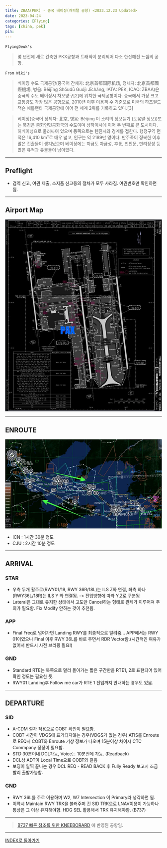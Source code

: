 ```yaml
---
title: ZBAA(PEK) - 중국 베이징(캐피털 공항) <2023.12.23 Updated>
date: 2023-04-24
categories: [Flying]
tags: [china, pek]
pin:
---
```


`FlyingDeuk's`
> 몇 년전에 새로 건축한 PKX공항과 트래픽이 분리되어 다소 한산해진 느낌의 공항. 


`From Wiki's`
> 베이징 수도 국제공항(중국어 간체자: 北京首都国际机场, 정체자: 北京首都國際機場, 병음: Běijīng Shǒudū Guójì Jīchǎng, IATA: PEK, ICAO: ZBAA)은 중국의 수도 베이징시 차오양구[2]에 위치한 국제공항이다.
중국에서 가장 크고 교통량도 가장 많은 공항으로, 2010년 이후 이용객 수 기준으로 미국의 하츠필드 잭슨 애틀랜타 국제공항에 이어 전 세계 2위를 기록하고 있다.[3]

>베이징(중국어 정체자: 北京, 병음: Běijīng 이 소리의 정보듣기 (도움말·정보))또는 북경은 중화인민공화국의 수도이며 상하이시에 이어 두 번째로 큰 도시이다. 허베이성으로 둘러싸여 있으며 동쪽으로는 톈진시와 경계를 접한다. 행정구역 면적은 16,410 km²로 매우 넓고, 인구는 약 2189만 명이다. 만주족이 정복한 이후 많은 건출물이 생겨났으며 베이징에는 지금도 자금성, 후통, 천안문, 만리장성 등 많은 유적과 유물들이 남아있다.

--------

## Preflight
- 검역 신고, 여권 제출, 소지품 신고등의 절차가 모두 사라짐. 여권번호만 확인하면 됨. 

---------

## Airport Map
![pek](/img/flying/airport/pek_ap.jpg)

------------

## ENROUTE

![pek](/img/flying/airport/icnpek.jpg)


- ICN : 1시간 30분 정도
- CJU : 2시간 10분 정도

--------

## ARRIVAL
### STAR
- 우측 두개 활주로(RWY01/19, RWY 36R/18L)는 ILS Z와 연결, 좌측 하나(RWY36L/18R)는 ILS Y 와 연결됨. -> 진입방향에 따라 Y,Z로 구분됨 
- Lateral은 그대로 유지한 상태에서 고도만 Cancel하는 형태로 관제가 이루어져 주의가 필요함. Fix Modify 안하는 것이 추천됨. 

### APP
- Final Freq로 넘어가면 Landing RWY를 최종적으로 알려줌... APP에서는 RWY 01이였으나 Final 이후 RWY 36L를 바로 주면서 RDR Vector함.(시간적인 여유가 없어서 반드시 사전 브리핑 필요!)


### GND
- Standard RTE는 북쪽으로 멀리 돌아가는 짧은 구간만을 RTE1, 2로 표현되어 있어 확인 정도는 필요한 듯. 
- RWY01 Landing후 Follow me car가 RTE 1 진입까지 안내하는 경우도 있음. 

-------

## DEPARTURE
### SID
- A-CDM 절차 적용으로 COBT 확인이 필요함. 
- COBT 시간이 VDGS에 표기되지않는 경우(VDGS가 없는 경우) ATIS를 Enroute로 REQ시 COBT와 Enroute 기상 정보가 나오며 15분이상 차이시 CTC Commpany 정정이 필요함. 
- STD 30분이내 DCL가능, Voice는 10분전에 가능. (Readback)
- DCL상 ADT이 Local Time으로 COBT와 같음
- 보딩이 일찍 끝나는 경우 DCL REQ - READ BACK 후 Fully Ready 보고시 조금 빨리 출발가능함. 
  

### GND
- RWY 36L를 주로 이용하며 W2, W7 Intersection 이 Primary라 생각하면 됨. 
- 이륙시 Maintain RWY TRK을 불러주며 긴 SID TRK으로 LNAV이용이 가능하나 통상은 그 이상 유지해야함. HDG SEL 활용해서 TRK 유지해야함. (B737)

----

> [B737 빠른 참조를 위한 KNEEBORARD](/posts/B737-kneeboard/) 에 반영된 공항임. 

-------


[INDEX로 돌아가기](/posts/KoreaJapanChina/)
